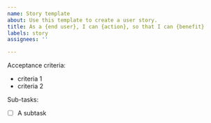 ```yaml
---
name: Story template
about: Use this template to create a user story.
title: As a {end user}, I can {action}, so that I can {benefit}
labels: story
assignees: ''

---
```


Acceptance criteria:
 - criteria 1
 - criteria 2

Sub-tasks:
 - [ ] A subtask

